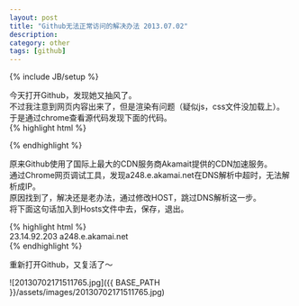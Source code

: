 ```yaml
---
layout: post
title: "Github无法正常访问的解决办法 2013.07.02"
description:
category: other
tags: [github]
---
```

{% include JB/setup %}

今天打开Github，发现她又抽风了。  
不过我注意到网页内容出来了，但是渲染有问题（疑似js，css文件没加载上）。  
于是通过chrome查看源代码发现下面的代码。  
{% highlight html %}  
<link rel="assets" href="https://a248.e.akamai.net/assets.github.com/">  
{% endhighlight %}

原来Github使用了国际上最大的CDN服务商Akamait提供的CDN加速服务。  
通过Chrome网页调试工具，发现a248.e.akamai.net在DNS解析中超时，无法解析成IP。  
原因找到了，解决还是老办法，通过修改HOST，跳过DNS解析这一步。  
将下面这句话加入到Hosts文件中去，保存，退出。  

{% highlight html %}  
23.14.92.203    a248.e.akamai.net  
{% endhighlight %}

重新打开Github，又复活了～

![20130702171511765.jpg]({{ BASE_PATH }}/assets/images/20130702171511765.jpg)

